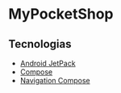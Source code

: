 # MyPocketShop

## Tecnologias

* [Android JetPack](https://developer.android.com/jetpack?hl=es)
* [Compose](https://developer.android.com/jetpack/compose?hl=es)
* [Navigation Compose](https://developer.android.com/jetpack/compose/navigation)